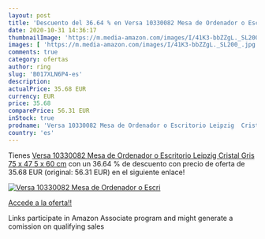 ```yaml
---
layout: post
title: 'Descuento del 36.64 % en Versa 10330082 Mesa de Ordenador o Escri'
date: 2020-10-31 14:36:17
thumbnailImage: 'https://m.media-amazon.com/images/I/41K3-bbZZgL._SL200_.jpg'
images: [ 'https://m.media-amazon.com/images/I/41K3-bbZZgL._SL200_.jpg' ]
comments: true
category: ofertas
author: ring
slug: 'B017XLN6P4-es'
description:
actualPrice: 35.68 EUR
currency: EUR
price: 35.68
comparePrice: 56.31 EUR
inStock: true
prodname: 'Versa 10330082 Mesa de Ordenador o Escritorio Leipzig  Cristal  Gris  75 x 47 5 x 60 cm'
country: 'es'
---
```


Tienes [Versa 10330082 Mesa de Ordenador o Escritorio Leipzig  Cristal  Gris  75 x 47 5 x 60 cm](https://www.amazon.es/dp/B017XLN6P4/?tag=tolees-21) con un 36.64 % de descuento con precio de oferta de 35.68 EUR (original: 56.31 EUR) en el siguiente enlace!

[![Versa 10330082 Mesa de Ordenador o Escri](https://m.media-amazon.com/images/I/41K3-bbZZgL._SL200_.jpg)](https://www.amazon.es/dp/B017XLN6P4/?tag=tolees-21)

[Accede a la oferta!!](https://www.amazon.es/dp/B017XLN6P4/?tag=tolees-21)

Links participate in Amazon Associate program and might generate a comission on qualifying sales


